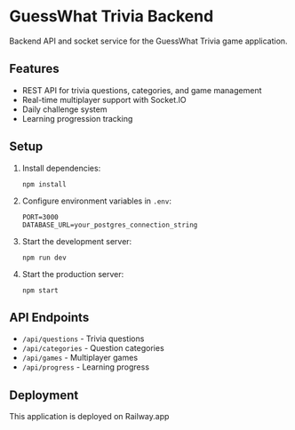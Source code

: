 # GuessWhat Trivia Backend

Backend API and socket service for the GuessWhat Trivia game application.

## Features

- REST API for trivia questions, categories, and game management
- Real-time multiplayer support with Socket.IO
- Daily challenge system
- Learning progression tracking

## Setup

1. Install dependencies:
   ```
   npm install
   ```

2. Configure environment variables in `.env`:
   ```
   PORT=3000
   DATABASE_URL=your_postgres_connection_string
   ```

3. Start the development server:
   ```
   npm run dev
   ```

4. Start the production server:
   ```
   npm start
   ```

## API Endpoints

- `/api/questions` - Trivia questions
- `/api/categories` - Question categories
- `/api/games` - Multiplayer games
- `/api/progress` - Learning progress

## Deployment

This application is deployed on Railway.app